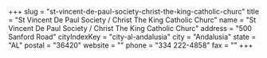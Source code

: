+++
slug = "st-vincent-de-paul-society-christ-the-king-catholic-churc"
title = "St Vincent De Paul Society / Christ The King Catholic Churc"
name = "St Vincent De Paul Society / Christ The King Catholic Churc"
address = "500 Sanford Road"
cityIndexKey = "city-al-andalusia"
city = "Andalusia"
state = "AL"
postal = "36420"
website = ""
phone = "334 222-4858"
fax = ""
+++
